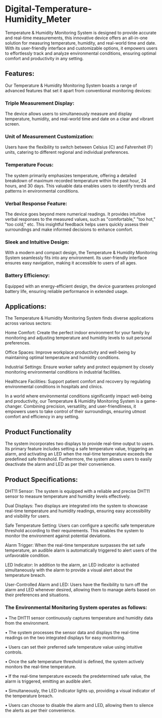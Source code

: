 # Digital-Temperature-Humidity_Meter


Temperature & Humidity Monitoring System is designed to provide accurate and real-time measurements, this innovative device offers an all-in-one solution for measuring temperature, humidity, and real-world time and date. With its user-friendly interface and customizable options, it empowers users to effortlessly track and analyze environmental conditions, ensuring optimal comfort and productivity in any setting.

## Features:

Our Temperature & Humidity Monitoring System boasts a range of advanced features that set it apart from conventional monitoring devices:

### Triple Measurement Display:
The device allows users to simultaneously measure and display temperature, humidity, and real-world time and date on a clear and vibrant screen.

### Unit of Measurement Customization: 
Users have the flexibility to switch between Celsius (C) and Fahrenheit (F) units, catering to different regional and individual preferences.

### Temperature Focus: 
The system primarily emphasizes temperature, offering a detailed breakdown of maximum recorded temperature within the past hour, 24 hours, and 30 days. This valuable data enables users to identify trends and patterns in environmental conditions.

### Verbal Response Feature: 
The device goes beyond mere numerical readings. It provides intuitive verbal responses to the measured values, such as "comfortable," "too hot," "too cold," etc. This insightful feedback helps users quickly assess their surroundings and make informed decisions to enhance comfort.

### Sleek and Intuitive Design: 
With a modern and compact design, the Temperature & Humidity Monitoring System seamlessly fits into any environment. Its user-friendly interface ensures easy navigation, making it accessible to users of all ages.

### Battery Efficiency: 
Equipped with an energy-efficient design, the device guarantees prolonged battery life, ensuring reliable performance in extended usage.

## Applications:
The Temperature & Humidity Monitoring System finds diverse applications across various sectors:

Home Comfort: Create the perfect indoor environment for your family by monitoring and adjusting temperature and humidity levels to suit personal preferences.

Office Spaces: Improve workplace productivity and well-being by maintaining optimal temperature and humidity conditions.

Industrial Settings: Ensure worker safety and protect equipment by closely monitoring environmental conditions in industrial facilities.

Healthcare Facilities: Support patient comfort and recovery by regulating environmental conditions in hospitals and clinics.

In a world where environmental conditions significantly impact well-being and productivity, our Temperature & Humidity Monitoring System is a game-changer. Combining precision, versatility, and user-friendliness, it empowers users to take control of their surroundings, ensuring utmost comfort and efficiency in any setting.

## Product Functionality

The system incorporates two displays to provide real-time output to users. Its primary feature includes setting a safe temperature value, triggering an alarm, and activating an LED when the real-time temperature exceeds the predefined safe threshold. Furthermore, the system allows users to easily deactivate the alarm and LED as per their convenience.

## Product Specifications:

DHT11 Sensor: The system is equipped with a reliable and precise DHT11 sensor to measure temperature and humidity levels effectively.

Dual Displays: Two displays are integrated into the system to showcase real-time temperature and humidity readings, ensuring easy accessibility and visibility for users.

Safe Temperature Setting: Users can configure a specific safe temperature threshold according to their requirements. This enables the system to monitor the environment against potential deviations.

Alarm Trigger: When the real-time temperature surpasses the set safe temperature, an audible alarm is automatically triggered to alert users of the unfavorable condition.

LED Indicator: In addition to the alarm, an LED indicator is activated simultaneously with the alarm to provide a visual alert about the temperature breach.

User-Controlled Alarm and LED: Users have the flexibility to turn off the alarm and LED whenever desired, allowing them to manage alerts based on their preferences and situations.

### The Environmental Monitoring System operates as follows:

• The DHT11 sensor continuously captures temperature and humidity data from the environment.

• The system processes the sensor data and displays the real-time readings on the two integrated displays for easy monitoring.

• Users can set their preferred safe temperature value using intuitive controls.

• Once the safe temperature threshold is defined, the system actively monitors the real-time temperature.

• If the real-time temperature exceeds the predetermined safe value, the alarm is triggered, emitting an audible alert.

• Simultaneously, the LED indicator lights up, providing a visual indicator of the temperature breach.

• Users can choose to disable the alarm and LED, allowing them to silence the alerts as per their convenience.
